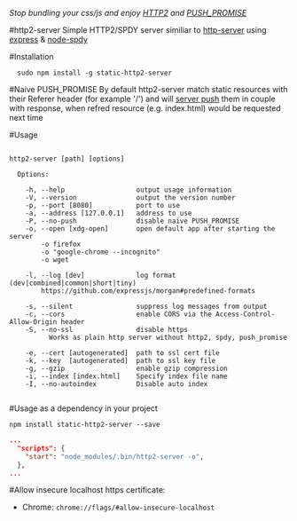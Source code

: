 *Stop bundling your css/js and enjoy [HTTP2](https://http2.github.io/) and [PUSH_PROMISE](http://httpwg.org/specs/rfc7540.html#PUSH_PROMISE)*

#http2-server
Simple HTTP2/SPDY server similiar to [http-server](https://github.com/indexzero/http-server) using [express](https://github.com/expressjs/express) & [node-spdy](https://github.com/indutny/node-spdy)

#Installation
```
  sudo npm install -g static-http2-server
```
#Naive PUSH_PROMISE
By default http2-server match static resources with their Referer header (for example '/') and will [server push](https://http2.github.io/faq/#whats-the-benefit-of-server-push) them in couple with response, when refred resource (e.g. index.html) would be requested next time

#Usage

```

http2-server [path] [options]

  Options:

    -h, --help                  output usage information
    -V, --version               output the version number
    -p, --port [8080]           port to use
    -a, --address [127.0.0.1]   address to use
    -P, --no-push               disable naive PUSH_PROMISE
    -o, --open [xdg-open]       open default app after starting the server
        -o firefox
        -o "google-chrome --incognito"
        -o wget
    
    -l, --log [dev]             log format (dev|combined|common|short|tiny)
        https://github.com/expressjs/morgan#predefined-formats
    
    -s, --silent                suppress log messages from output
    -c, --cors                  enable CORS via the Access-Control-Allow-Origin header
    -S, --no-ssl                disable https
          Works as plain http server without http2, spdy, push_promise
    
    -e, --cert [autogenerated]  path to ssl cert file
    -k, --key  [autogenerated]  path to ssl key file
    -g, --gzip                  enable gzip compression
    -i, --index [index.html]    Specify index file name
    -I, --no-autoindex          Disable auto index


```

#Usage as a dependency in your project

```
npm install static-http2-server --save
```
```package.json
...
  "scripts": {
    "start": "node_modules/.bin/http2-server -o",
  },
...  
```

#Allow insecure localhost https certificate:
* Chrome: ```chrome://flags/#allow-insecure-localhost```
